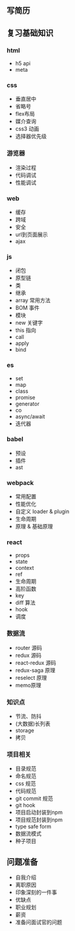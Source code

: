 ## 写简历

## 复习基础知识

### html

* h5 api
* meta

### css 

* 垂直居中
* 省略号
* flex布局
* 媒介查询
* css3 动画
* 选择器优先级

### 游览器

* 渲染过程
* 代码调试
* 性能调试

### web

* 缓存
* 跨域
* 安全
* url到页面展示
* ajax

### js

* 闭包
* 原型链
* 类
* 继承
* array 常用方法
* BOM 事件
* 模块
* new 关键字
* this 指向
* call
* apply
* bind

### es

* set
* map
* class
* promise
* generator
* co
* async/await
* 迭代器

### babel

* 预设
* 插件
* ast

### webpack

* 常用配置
* 性能优化
* 自定义 loader & plugin
* 生命周期
* 原理 & 基础原理

### react

* props
* state
* context
* ref
* 生命周期
* 高阶函数
* key
* diff 算法
* hook
* 调度

### 数据流

* router 源码
* redux 源码
* react-redux 源码
* redux-saga 原理
* reselect 原理
* memo原理

### 知识点

* 节流、防抖
* (大数据)长列表
* storage
* 拷贝

### 项目相关

* 目录规范
* 命名规范
* css 规范
* 代码规范
* git commit 规范
* git hook
* 项目启动封装到npm
* 项目规范封装到npm
* type safe form
* 数据流模式
* 种子项目

## 问题准备

* 自我介绍
* 离职原因
* 印象深刻的一件事
* 优缺点
* 职业规划
* 薪资
* 准备问面试官的问题
